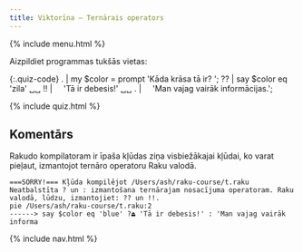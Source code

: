 ```yaml
---
title: Viktorīna — Ternārais operators
---
```


{% include menu.html %}

Aizpildiet programmas tukšās vietas:

{:.quiz-code}
. | my $color = prompt &apos;Kāda krāsa tā ir? &apos;;
?? | say $color eq &apos;zila&apos; ␣␣
!! | &nbsp;&nbsp;&nbsp;&nbsp;&apos;Tā ir debesis!&apos; ␣␣ 
. | &nbsp;&nbsp;&nbsp;&nbsp;&apos;Man vajag vairāk informācijas.&apos;;

{% include quiz.html %}

## Komentārs

Rakudo kompilatoram ir īpaša kļūdas ziņa visbiežākajai kļūdai, ko varat pieļaut, izmantojot ternāro operatoru Raku valodā.

    ===SORRY!=== Kļūda kompilējot /Users/ash/raku-course/t.raku
    Neatbalstīta ? un : izmantošana ternārajam nosacījuma operatoram. Raku valodā, lūdzu, izmantojiet: ?? un !!.
    pie /Users/ash/raku-course/t.raku:2
    ------> say $color eq 'blue' ?⏏ 'Tā ir debesis!' : 'Man vajag vairāk informa

{% include nav.html %}